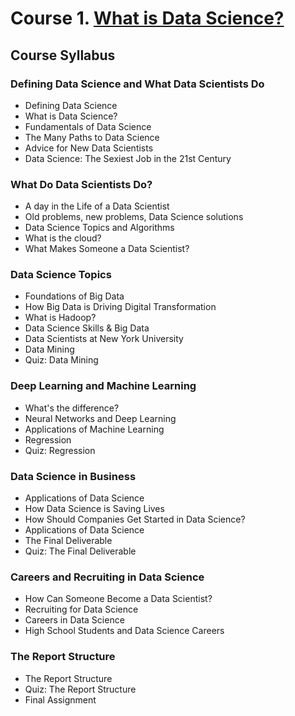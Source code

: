 # Course 1. [What is Data Science?](https://www.coursera.org/learn/what-is-datascience)

## Course Syllabus

### Defining Data Science and What Data Scientists Do
- Defining Data Science    
- What is Data Science?
- Fundamentals of Data Science
- The Many Paths to Data Science
- Advice for New Data Scientists
- Data Science: The Sexiest Job in the 21st Century

### What Do Data Scientists Do?
- A day in the Life of a Data Scientist
- Old problems, new problems, Data Science solutions
- Data Science Topics and Algorithms
- What is the cloud?
- What Makes Someone a Data Scientist?

### Data Science Topics   
- Foundations of Big Data
- How Big Data is Driving Digital Transformation
- What is Hadoop?
- Data Science Skills & Big Data
- Data Scientists at New York University
- Data Mining
- Quiz: Data Mining

### Deep Learning and Machine Learning
- What's the difference?
- Neural Networks and Deep Learning
- Applications of Machine Learning
- Regression
- Quiz: Regression

### Data Science in Business
- Applications of Data Science
- How Data Science is Saving Lives
- How Should Companies Get Started in Data Science?
- Applications of Data Science
- The Final Deliverable
- Quiz: The Final Deliverable

### Careers and Recruiting in Data Science
- How Can Someone Become a Data Scientist?
- Recruiting for Data Science
- Careers in Data Science
- High School Students and Data Science Careers

### The Report Structure
- The Report Structure
- Quiz: The Report Structure
- Final Assignment

